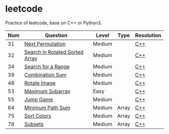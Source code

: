 # leetcode

Practice of leetcode, base on C++ or Python3.



| Num  | Question                                                     | Level  | Type  | Resolution                                                   |
| :--- | ------------------------------------------------------------ | ------ | ----- | ------------------------------------------------------------ |
| 31   | [Next Permutation](https://leetcode.com/problems/next-permutation/description/) | Medium |       | [C++](https://github.com/shlinym/leetcode/blob/master/C%2B%2B/next_permutation.cpp) |
| 32   | [Search in Rotated Sorted Array](https://leetcode.com/problems/search-in-rotated-sorted-array/description/) | Medium |       | [C++](https://github.com/shlinym/leetcode/blob/master/C%2B%2B/search_in_rotated_sorted_array.cpp) |
| 34   | [Search for a Range](https://leetcode.com/problems/search-for-a-range/description/) | Medium |       | [C++](https://github.com/shlinym/leetcode/blob/master/C%2B%2B/search_for_a_range.cpp) |
| 39   | [Combination Sum](https://leetcode.com/problems/combination-sum/description/) | Medium |       | [C++](https://github.com/shlinym/leetcode/blob/master/C%2B%2B/combination_sum.cpp) |
| 48   | [Rotate Image](https://leetcode.com/problems/rotate-image/description/) | Medium |       | [C++](https://github.com/shlinym/leetcode/blob/master/C%2B%2B/rotate_image.cpp) |
| 53   | [Maximum Subarray](https://leetcode.com/problems/maximum-subarray/description/) | Easy   |       | [C++](https://github.com/shlinym/leetcode/blob/master/C%2B%2B/maximum_subarray.cpp) |
| 55   | [Jump Game](https://leetcode.com/problems/jump-game/description/) | Medium |       | [C++](https://github.com/shlinym/leetcode/blob/master/C%2B%2B/jump_game.cpp) |
| 64   | [Minimum Path Sum](https://leetcode.com/problems/minimum-path-sum) | Medium | Array | [C++](https://github.com/shlinym/leetcode/blob/master/C%2B%2B/minimum_path_sum.cpp) |
| 75   | [Sort Colors](https://leetcode.com/problems/sort-colors/)    | Medium | Array | [C++](https://github.com/shlinym/leetcode/blob/master/C%2B%2B/sort_colors.cpp) |
| 78   | [Subsets](https://leetcode.com/problems/subsets/)            | Medium | Array | [C++](https://github.com/shlinym/leetcode/blob/master/C%2B%2B/subsets.cpp) |



